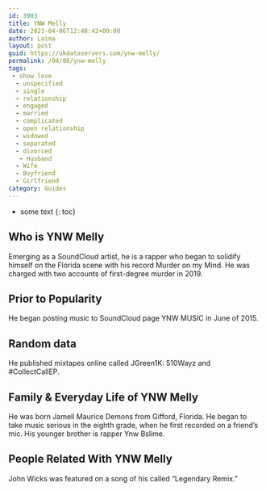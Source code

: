 ```yaml
---
id: 3903
title: YNW Melly
date: 2021-04-06T12:48:42+00:00
author: Laima
layout: post
guid: https://ukdataservers.com/ynw-melly/
permalink: /04/06/ynw-melly
tags:
 - show love
  - unspecified
  - single
  - relationship
  - engaged
  - married
  - complicated
  - open relationship
  - widowed
  - separated
  - divorced
   - Husband
  - Wife
  - Boyfriend
  - Girlfriend
category: Guides
---
```


* some text
{: toc}


## Who is YNW Melly
                  
                  
                  
Emerging as a SoundCloud artist, he is a rapper who began to solidify himself on the Florida scene with his record Murder on my Mind. He was charged with two accounts of first-degree murder in 2019.
                  
              
            
              
            
                
                
                
## Prior to Popularity
                  
                  
                  
He began posting music to SoundCloud page YNW MUSIC in June of 2015. 
                  
              
            
              
            
                
                
                
## Random data
                  
                  
                  
He published mixtapes online called JGreen1K: 510Wayz and #CollectCallEP. 
                  
              
            
              
            
                
                
                
## Family & Everyday Life of YNW Melly
                  
                  
                  
He was born Jamell Maurice Demons from Gifford, Florida. He began to take music serious in the eighth grade, when he first recorded on a friend&#8217;s mic. His younger brother is rapper Ynw Bslime.
                  
              
            
              
            
                
                
                
## People Related With YNW Melly
                  
                  
                  
John Wicks was featured on a song of his called &#8220;Legendary Remix.&#8221;
                  
              
            
              
            
                
              
            
              
              
            
            
              
            
          
          
          